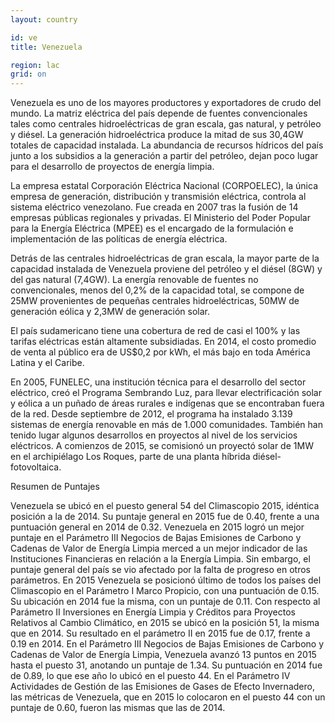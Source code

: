 ```yaml
---
layout: country

id: ve
title: Venezuela

region: lac
grid: on
---
```

Venezuela es uno de los mayores productores y exportadores de crudo del mundo. La matriz eléctrica del país depende de fuentes convencionales tales como centrales hidroeléctricas de gran escala, gas natural, y petróleo y diésel. La generación hidroeléctrica produce la mitad de sus 30,4GW totales de capacidad instalada. La abundancia de recursos hídricos del país junto a los subsidios a la generación a partir del petróleo, dejan poco lugar para el desarrollo de proyectos de energía limpia.

La empresa estatal Corporación Eléctrica Nacional (CORPOELEC), la única empresa de generación, distribución y transmisión eléctrica, controla al sistema eléctrico venezolano. Fue creada en 2007 tras la fusión de 14 empresas públicas regionales y privadas. El Ministerio del Poder Popular para la Energía Eléctrica (MPEE) es el encargado de la formulación e implementación de las políticas de energía eléctrica.

Detrás de las centrales hidroeléctricas de gran escala, la mayor parte de la capacidad instalada de Venezuela proviene del petróleo y el diésel (8GW) y del gas natural (7,4GW). La energía renovable de fuentes no convencionales, menos del 0,2% de la capacidad total, se compone de 25MW provenientes de pequeñas centrales hidroeléctricas, 50MW de generación eólica y 2,3MW de generación solar.

El país sudamericano tiene una cobertura de red de casi el 100% y las tarifas eléctricas están altamente subsidiadas. En 2014, el costo promedio de venta al público era de US$0,2 por kWh, el más bajo en toda América Latina y el Caribe.

En 2005, FUNELEC, una institución técnica para el desarrollo del sector eléctrico, creó el Programa Sembrando Luz, para llevar electrificación solar y eólica a un puñado de áreas rurales e indígenas que se encontraban fuera de la red. Desde septiembre de 2012, el programa ha instalado 3.139 sistemas de energía renovable en más de 1.000 comunidades. También han tenido lugar algunos desarrollos en proyectos al nivel de los servicios eléctricos. A comienzos de 2015, se comisionó un proyectó solar de 1MW en el archipiélago Los Roques, parte de una planta híbrida diésel-fotovoltaica.

Resumen de Puntajes

Venezuela se ubicó en el puesto general 54 del Climascopio 2015, idéntica posición a la de 2014. Su puntaje general en 2015 fue de 0.40, frente a una puntuación general en 2014 de 0.32.
Venezuela en 2015 logró un mejor puntaje en el Parámetro III Negocios de Bajas Emisiones de Carbono y Cadenas de Valor de Energía Limpia merced a un mejor indicador de las Instituciones Financieras en relación a la Energía Limpia. Sin embargo, el puntaje general del país se vio afectado por la falta de progreso en otros parámetros.
En 2015 Venezuela se posicionó último de todos los países del Climascopio en el Parámetro I Marco Propicio, con una puntuación de 0.15. Su ubicación en 2014 fue la misma, con un puntaje de 0.11.
Con respecto al Parámetro II Inversiones en Energía Limpia y Créditos para Proyectos Relativos al Cambio Climático, en 2015 se ubicó en la posición 51, la misma que en 2014. Su resultado en el parámetro II en 2015 fue de 0.17, frente a 0.19 en 2014.
En el Parámetro III Negocios de Bajas Emisiones de Carbono y Cadenas de Valor de Energía Limpia, Venezuela avanzó 13 puntos en 2015 hasta el puesto 31, anotando un puntaje de 1.34. Su puntuación en 2014 fue de 0.89, lo que ese año lo ubicó en el puesto 44.
En el Parámetro IV Actividades de Gestión de las Emisiones de Gases de Efecto Invernadero, las métricas de Venezuela, que en 2015 lo colocaron en el puesto 44 con un puntaje de 0.60, fueron las mismas que las de 2014.

